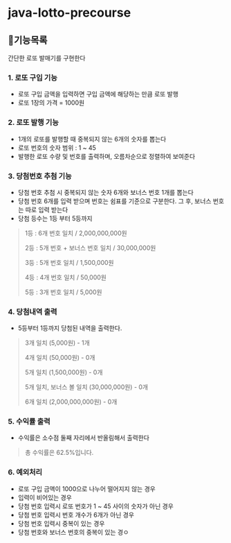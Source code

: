 # java-lotto-precourse

## 🎰기능목록
간단한 로또 발매기를 구현한다

### 1. 로또 구입 기능
* 로또 구입 금액을 입력하면 구입 금액에 해당하는 만큼 로또 발행
* 로또 1장의 가격 = 1000원
### 2. 로또 발행 기능
* 1개의 로또를 발행할 때 중복되지 않는 6개의 숫자를 뽑는다
* 로또 번호의 숫자 범위 : 1 ~ 45
* 발행한 로또 수량 및 번호를 출력하며, 오름차순으로 정렬하여 보여준다
### 3. 당첨번호 추첨 기능
* 당첨 번호 추첨 시 중복되지 않는 숫자 6개와 보너스 번호 1개를 뽑는다
* 당첨 번호 6개를 입력 받으며 번호는 쉼표를 기준으로 구분한다. 그 후, 보너스 번호는 따로 입력 받는다
* 당첨 등수는 1등 부터 5등까지
> 1등 : 6개 번호 일치 / 2,000,000,000원
> 
> 2등 : 5개 번호 + 보너스 번호 일치 / 30,000,000원
> 
> 3등 : 5개 번호 일치 / 1,500,000원
> 
> 4등 :  4개 번호 일치 / 50,000원
> 
> 5등 : 3개 번호 일치 / 5,000원
> 

### 4. 당첨내역 출력
* 5등부터 1등까지 당첨된 내역을 출력한다.
> 3개 일치 (5,000원) - 1개
> 
> 4개 일치 (50,000원) - 0개
> 
>5개 일치 (1,500,000원) - 0개
> 
> 5개 일치, 보너스 볼 일치 (30,000,000원) - 0개
> 
> 6개 일치 (2,000,000,000원) - 0개

### 5. 수익률 출력
* 수익률은 소수점 둘째 자리에서 반올림해서 출력한다
>총 수익률은 62.5%입니다.
> 

### 6. 예외처리
* 로또 구입 금액이 1000으로 나누어 떨어지지 않는 경우
* 입력이 비어있는 경우
* 당첨 번호 입력시 로또 번호가 1 ~ 45 사이의 숫자가 아닌 경우
* 당첨 번호 입력시 번호 개수가 6개가 아닌 경우
* 당첨 번호 입력시 중복이 있는 경우
* 당첨 번호와 보너스 번호의 중복이 있는 경ㅇ